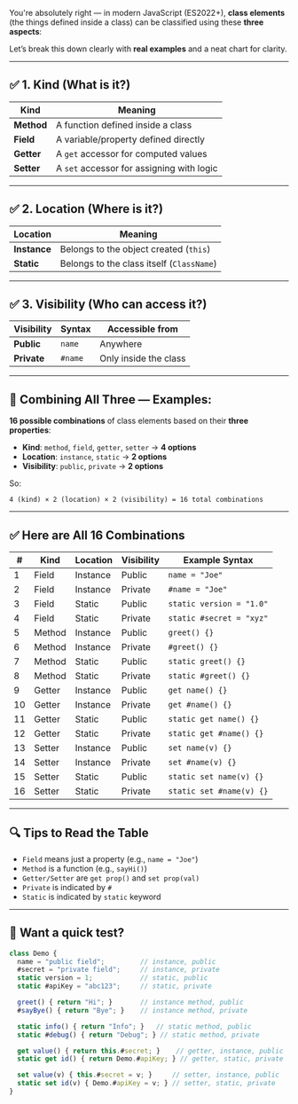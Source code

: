 You're absolutely right — in modern JavaScript (ES2022+), **class elements** (the things defined inside a class) can be classified using these **three aspects**:

Let’s break this down clearly with **real examples** and a neat chart for clarity.

---

## ✅ 1. **Kind** (What is it?)

| Kind       | Meaning                                   |
| ---------- | ----------------------------------------- |
| **Method** | A function defined inside a class         |
| **Field**  | A variable/property defined directly      |
| **Getter** | A `get` accessor for computed values      |
| **Setter** | A `set` accessor for assigning with logic |

---

## ✅ 2. **Location** (Where is it?)

| Location     | Meaning                                   |
| ------------ | ----------------------------------------- |
| **Instance** | Belongs to the object created (`this`)    |
| **Static**   | Belongs to the class itself (`ClassName`) |

---

## ✅ 3. **Visibility** (Who can access it?)

| Visibility  | Syntax  | Accessible from       |
| ----------- | ------- | --------------------- |
| **Public**  | `name`  | Anywhere              |
| **Private** | `#name` | Only inside the class |

---

## 🧠 Combining All Three — Examples:
 **16 possible combinations** of class elements based on their **three properties**:

* **Kind**: `method`, `field`, `getter`, `setter` → **4 options**
* **Location**: `instance`, `static` → **2 options**
* **Visibility**: `public`, `private` → **2 options**

So:

```text
4 (kind) × 2 (location) × 2 (visibility) = 16 total combinations
```

---

## ✅ Here are All 16 Combinations

| #  | Kind   | Location | Visibility | Example Syntax           |
| -- | ------ | -------- | ---------- | ------------------------ |
| 1  | Field  | Instance | Public     | `name = "Joe"`          |
| 2  | Field  | Instance | Private    | `#name = "Joe"`         |
| 3  | Field  | Static   | Public     | `static version = "1.0"` |
| 4  | Field  | Static   | Private    | `static #secret = "xyz"` |
| 5  | Method | Instance | Public     | `greet() {}`             |
| 6  | Method | Instance | Private    | `#greet() {}`            |
| 7  | Method | Static   | Public     | `static greet() {}`      |
| 8  | Method | Static   | Private    | `static #greet() {}`     |
| 9  | Getter | Instance | Public     | `get name() {}`          |
| 10 | Getter | Instance | Private    | `get #name() {}`         |
| 11 | Getter | Static   | Public     | `static get name() {}`   |
| 12 | Getter | Static   | Private    | `static get #name() {}`  |
| 13 | Setter | Instance | Public     | `set name(v) {}`         |
| 14 | Setter | Instance | Private    | `set #name(v) {}`        |
| 15 | Setter | Static   | Public     | `static set name(v) {}`  |
| 16 | Setter | Static   | Private    | `static set #name(v) {}` |

---

## 🔍 Tips to Read the Table

* `Field` means just a property (e.g., `name = "Joe"`)
* `Method` is a function (e.g., `sayHi()`)
* `Getter/Setter` are `get prop()` and `set prop(val)`
* `Private` is indicated by `#`
* `Static` is indicated by `static` keyword

---

## 🧪 Want a quick test?

```js
class Demo {
  name = "public field";         // instance, public
  #secret = "private field";     // instance, private
  static version = 1;            // static, public
  static #apiKey = "abc123";     // static, private

  greet() { return "Hi"; }       // instance method, public
  #sayBye() { return "Bye"; }    // instance method, private

  static info() { return "Info"; }   // static method, public
  static #debug() { return "Debug"; } // static method, private

  get value() { return this.#secret; }    // getter, instance, public
  static get id() { return Demo.#apiKey; } // getter, static, private

  set value(v) { this.#secret = v; }     // setter, instance, public
  static set id(v) { Demo.#apiKey = v; } // setter, static, private
}
```
